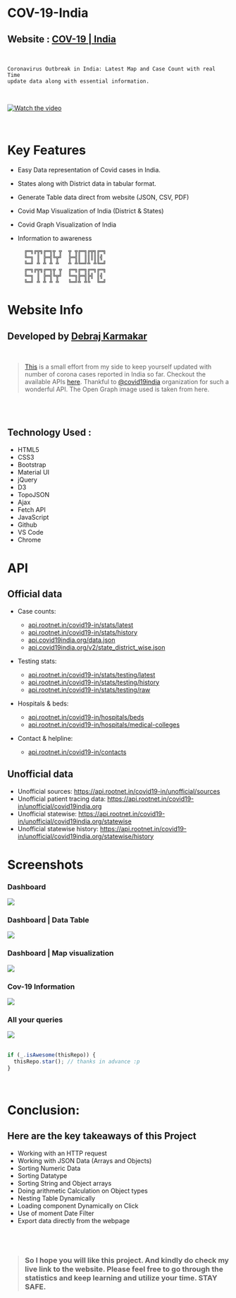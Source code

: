 # COV-19-India

## Website : <a href="https://debrajhyper.github.io/COV-19-India/">COV-19 | India</a>
<br>

    Coronavirus Outbreak in India: Latest Map and Case Count with real Time 
    update data along with essential information.

<br>

[![Watch the video](assets/img/1.png)](https://drive.google.com/file/d/1SSWH1rL4BWYOtSN9CqMOiRp0e9OKfcLj/view?usp=sharing)

<br>

# Key Features
- Easy Data representation of Covid cases in India.
- States along with District data in tabular format.
- Generate Table data direct from website (JSON, CSV, PDF)
- Covid Map Visualization of India (District & States)
- Covid Graph Visualization of India
- Information to awareness 

        ╔═╗╔╦╗╔═╗╦ ╦  ╦ ╦╔═╗╔╦╗╔═╗
        ╚═╗ ║ ╠═╣╚╦╝  ╠═╣║ ║║║║║╣ 
        ╚═╝ ╩ ╩ ╩ ╩   ╩ ╩╚═╝╩ ╩╚═╝
        ╔═╗╔╦╗╔═╗╦ ╦  ╔═╗╔═╗╔═╗╔═╗
        ╚═╗ ║ ╠═╣╚╦╝  ╚═╗╠═╣╠╣ ║╣ 
        ╚═╝ ╩ ╩ ╩ ╩   ╚═╝╩ ╩╚  ╚═╝

# Website Info
## Developed by <a href="https://github.com/debrajhyper">Debraj Karmakar</a>
<br>

><a href="https://debrajhyper.github.io/COV-19-India/">This</a> is a small effort from my side to keep yourself updated with number of corona cases reported in India so far. Checkout the available APIs <a href="https://covid-19-apis.postman.com/">here</a>. Thankful to <a href="https://github.com/covid19india">@covid19india</a> organization for such a wonderful API. The Open Graph image used is taken from here.
<br>

<br>

## Technology Used :
<ul>
    <li>HTML5</li>
    <li>CSS3</li>
    <li>Bootstrap</li>
    <li>Material UI</li>
    <li>jQuery</li>
    <li>D3</li>
    <li>TopoJSON</li>
    <li>Ajax</li>
    <li>Fetch API</li>
    <li>JavaScript</li>
    <li>Github</li>
    <li>VS Code</li>
    <li>Chrome</li>
</ul>

# API
## Official data
* Case counts:
  * <a href="https://api.rootnet.in/covid19-in/stats/latest">api.rootnet.in/covid19-in/stats/latest</a>
  * <a href="https://api.rootnet.in/covid19-in/stats/history">api.rootnet.in/covid19-in/stats/history</a>
  * <a href="https://api.covid19india.org/data.json">api.covid19india.org/data.json</a>
  * <a href="https://api.covid19india.org/v2/state_district_wise.json">api.covid19india.org/v2/state_district_wise.json</a>

* Testing stats:
  * <a href="https://api.rootnet.in/covid19-in/stats/testing/latest">api.rootnet.in/covid19-in/stats/testing/latest</a>
  * <a href="https://api.rootnet.in/covid19-in/stats/testing/history">api.rootnet.in/covid19-in/stats/testing/history</a>
  * <a href="https://api.rootnet.in/covid19-in/stats/testing/raw">api.rootnet.in/covid19-in/stats/testing/raw</a>

* Hospitals & beds:
  * <a href="https://api.rootnet.in/covid19-in/hospitals/beds">api.rootnet.in/covid19-in/hospitals/beds</a>
  * <a href="https://api.rootnet.in/covid19-in/hospitals/medical-colleges">api.rootnet.in/covid19-in/hospitals/medical-colleges</a>

* Contact & helpline:
  * <a href="https://api.rootnet.in/covid19-in/contacts">api.rootnet.in/covid19-in/contacts</a>

## Unofficial data

* Unofficial sources: https://api.rootnet.in/covid19-in/unofficial/sources
* Unofficial patient tracing data: https://api.rootnet.in/covid19-in/unofficial/covid19india.org
* Unofficial statewise: https://api.rootnet.in/covid19-in/unofficial/covid19india.org/statewise
* Unofficial statewise history: https://api.rootnet.in/covid19-in/unofficial/covid19india.org/statewise/history

# Screenshots
<h3>Dashboard</h3>
<img src="assets/img/1.png"/>
    
<h3>Dashboard | Data Table</h3>
<img src="assets/img/3.png"/>

<h3>Dashboard | Map visualization</h3>
<img src="assets/img/4.png"/>

<h3>Cov-19 Information</h3>
<img src="assets/img/5.png"/>

<h3>All your queries</h3>
<img src="assets/img/6.png"/>

<br>
<br>

```javascript
if (_.isAwesome(thisRepo)) {
  thisRepo.star(); // thanks in advance :p
}
```
<br>

# Conclusion:

## Here are the key takeaways of this Project

- Working with an HTTP request
- Working with JSON Data (Arrays and Objects)
- Sorting Numeric Data
- Sorting Datatype
- Sorting String and Object arrays
- Doing arithmetic Calculation on Object types
- Nesting Table Dynamically
- Loading component Dynamically on Click
- Use of moment Date Filter
- Export data directly from the webpage
<br>

<br>


>### So I hope you will like this project. And kindly do check my live link to the website. Please feel free to go through the statistics and keep learning and utilize your time. STAY SAFE.


